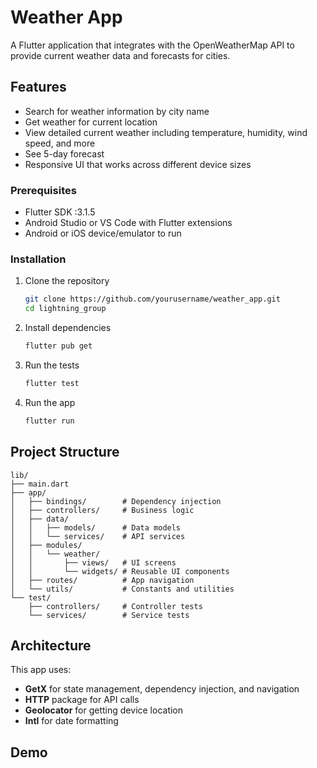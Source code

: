 # Weather App

A Flutter application that integrates with the OpenWeatherMap API to provide current weather data and forecasts for cities.

## Features

- Search for weather information by city name
- Get weather for current location
- View detailed current weather including temperature, humidity, wind speed, and more
- See 5-day forecast
- Responsive UI that works across different device sizes

### Prerequisites

- Flutter SDK :3.1.5
- Android Studio or VS Code with Flutter extensions
- Android or iOS device/emulator to run

### Installation

1. Clone the repository
   ```bash
   git clone https://github.com/yourusername/weather_app.git
   cd lightning_group
   ```

2. Install dependencies
   ```bash
   flutter pub get
   ```

3. Run the tests
   ```bash
   flutter test
   ```

4. Run the app
   ```bash
   flutter run
   ```



## Project Structure

```
lib/
├── main.dart
├── app/
│   ├── bindings/        # Dependency injection
│   ├── controllers/     # Business logic
│   ├── data/
│   │   ├── models/      # Data models
│   │   └── services/    # API services
│   ├── modules/
│   │   └── weather/
│   │       ├── views/   # UI screens
│   │       └── widgets/ # Reusable UI components
│   ├── routes/          # App navigation
│   └── utils/           # Constants and utilities
└── test/
    ├── controllers/     # Controller tests
    └── services/        # Service tests
```

## Architecture

This app uses:
- **GetX** for state management, dependency injection, and navigation
- **HTTP** package for API calls
- **Geolocator** for getting device location
- **Intl** for date formatting


## Demo


